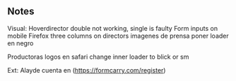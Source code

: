 ## Notes

Visual:
Hoverdirector double not working, single is faulty
Form inputs on mobile
Firefox three columns on directors
imagenes de prensa poner loader en negro

Productoras logos en safari
change inner loader to blick or sm

Ext:
Alayde cuenta en (https://formcarry.com/register)
